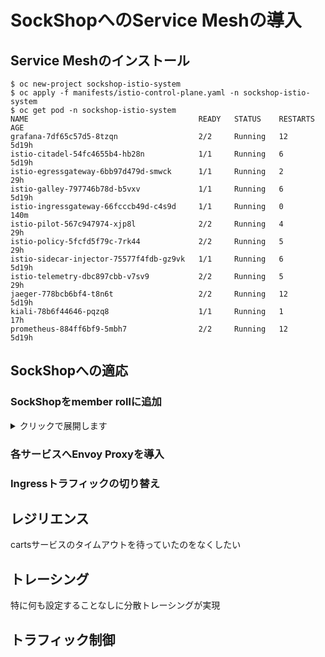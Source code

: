 # SockShopへのService Meshの導入

## Service Meshのインストール

```
$ oc new-project sockshop-istio-system
$ oc apply -f manifests/istio-control-plane.yaml -n sockshop-istio-system
$ oc get pod -n sockshop-istio-system
NAME                                      READY   STATUS    RESTARTS   AGE
grafana-7df65c57d5-8tzqn                  2/2     Running   12         5d19h
istio-citadel-54fc4655b4-hb28n            1/1     Running   6          5d19h
istio-egressgateway-6bb97d479d-smwck      1/1     Running   2          29h
istio-galley-797746b78d-b5vxv             1/1     Running   6          5d19h
istio-ingressgateway-66fcccb49d-c4s9d     1/1     Running   0          140m
istio-pilot-567c947974-xjp8l              2/2     Running   4          29h
istio-policy-5fcfd5f79c-7rk44             2/2     Running   5          29h
istio-sidecar-injector-75577f4fdb-gz9vk   1/1     Running   6          5d19h
istio-telemetry-dbc897cbb-v7sv9           2/2     Running   5          29h
jaeger-778bcb6bf4-t8n6t                   2/2     Running   12         5d19h
kiali-78b6f44646-pqzq8                    1/1     Running   1          17h
prometheus-884ff6bf9-5mbh7                2/2     Running   12         5d19h
```

## SockShopへの適応
### SockShopをmember rollに追加

<details><summary>クリックで展開します</summary>
<p>

### aiuio
aaaa

```
code is 
```

</p>
</details>

### 各サービスへEnvoy Proxyを導入

### Ingressトラフィックの切り替え

## レジリエンス
cartsサービスのタイムアウトを待っていたのをなくしたい

## トレーシング
特に何も設定することなしに分散トレーシングが実現

## トラフィック制御